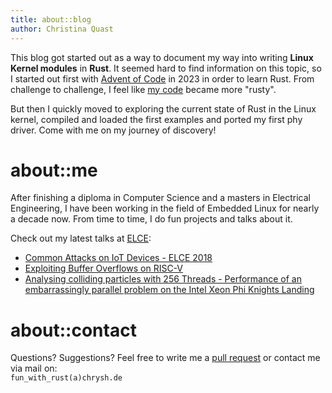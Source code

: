 ```yaml
---
title: about::blog
author: Christina Quast
---
```


This blog got started out as a way to document my way into writing **Linux Kernel
modules** in **Rust**. It seemed hard to find information on this topic, so I
started out first with [Advent of Code](https://adventofcode.com/2023/) in 2023
in order to learn Rust. From challenge to challenge, I feel like [my
code](https://github.com/chrysh/Advent-of-Code-2023) became more "rusty".

But then I quickly moved to exploring the current state of Rust in the Linux
kernel, compiled and loaded the first examples and ported my first phy driver.
Come with me on my journey of discovery!

# about::me
After finishing a diploma in Computer Science and a masters in Electrical
Engineering, I have been working in the field of Embedded Linux for nearly a
decade now. From time to time, I do fun projects and talks about it.

Check out my latest talks at [ELCE](https://www.embeddedlinuxconference.com/):

* [Common Attacks on IoT Devices - ELCE 2018](https://www.youtube.com/watch?v=vKZVbX-hNyE)
* [Exploiting Buffer Overflows on RISC-V](https://www.youtube.com/watch?v=uBhaw49qooE)
* [Analysing colliding particles with 256 Threads - Performance of an embarrassingly
parallel problem on the Intel Xeon Phi Knights Landing](https://media.ccc.de/v/EBEZQG)


# about::contact

Questions? Suggestions? Feel free to write me a [pull request](https://github.com/chrysh/chrysh.github.io) or contact me via mail on:  
`fun_with_rust(a)chrysh.de`
